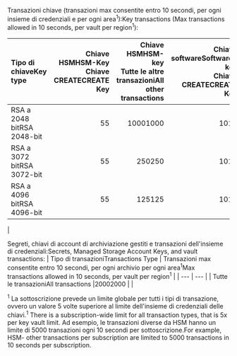<span data-ttu-id="417bb-101">Transazioni chiave (transazioni max consentite entro 10 secondi, per ogni insieme di credenziali e per ogni area<sup>1</sup>):</span><span class="sxs-lookup"><span data-stu-id="417bb-101">Key transactions (Max transactions allowed in 10 seconds, per vault per region<sup>1</sup>):</span></span>

|<span data-ttu-id="417bb-102">Tipo di chiave</span><span class="sxs-lookup"><span data-stu-id="417bb-102">Key type</span></span>|<span data-ttu-id="417bb-103">Chiave HSM</span><span class="sxs-lookup"><span data-stu-id="417bb-103">HSM-Key</span></span><br><span data-ttu-id="417bb-104">Chiave CREATE</span><span class="sxs-lookup"><span data-stu-id="417bb-104">CREATE Key</span></span>|<span data-ttu-id="417bb-105">Chiave HSM</span><span class="sxs-lookup"><span data-stu-id="417bb-105">HSM-key</span></span><br><span data-ttu-id="417bb-106">Tutte le altre transazioni</span><span class="sxs-lookup"><span data-stu-id="417bb-106">All other transactions</span></span>|<span data-ttu-id="417bb-107">Chiave software</span><span class="sxs-lookup"><span data-stu-id="417bb-107">Software-key</span></span><br><span data-ttu-id="417bb-108">Chiave CREATE</span><span class="sxs-lookup"><span data-stu-id="417bb-108">CREATE Key</span></span>|<span data-ttu-id="417bb-109">Chiave software</span><span class="sxs-lookup"><span data-stu-id="417bb-109">Software-key</span></span><br><span data-ttu-id="417bb-110">Tutte le altre transazioni</span><span class="sxs-lookup"><span data-stu-id="417bb-110">All other transactions</span></span>|
|:---|---:|---:|---:|---:|
|<span data-ttu-id="417bb-111">RSA a 2048 bit</span><span class="sxs-lookup"><span data-stu-id="417bb-111">RSA 2048-bit</span></span>|<span data-ttu-id="417bb-112">5</span><span class="sxs-lookup"><span data-stu-id="417bb-112">5</span></span>|<span data-ttu-id="417bb-113">1000</span><span class="sxs-lookup"><span data-stu-id="417bb-113">1000</span></span>|<span data-ttu-id="417bb-114">10</span><span class="sxs-lookup"><span data-stu-id="417bb-114">10</span></span>|<span data-ttu-id="417bb-115">2000</span><span class="sxs-lookup"><span data-stu-id="417bb-115">2000</span></span>|
|<span data-ttu-id="417bb-116">RSA a 3072 bit</span><span class="sxs-lookup"><span data-stu-id="417bb-116">RSA 3072-bit</span></span>|<span data-ttu-id="417bb-117">5</span><span class="sxs-lookup"><span data-stu-id="417bb-117">5</span></span>|<span data-ttu-id="417bb-118">250</span><span class="sxs-lookup"><span data-stu-id="417bb-118">250</span></span>|<span data-ttu-id="417bb-119">10</span><span class="sxs-lookup"><span data-stu-id="417bb-119">10</span></span>|<span data-ttu-id="417bb-120">500</span><span class="sxs-lookup"><span data-stu-id="417bb-120">500</span></span>|
|<span data-ttu-id="417bb-121">RSA a 4096 bit</span><span class="sxs-lookup"><span data-stu-id="417bb-121">RSA 4096-bit</span></span>|<span data-ttu-id="417bb-122">5</span><span class="sxs-lookup"><span data-stu-id="417bb-122">5</span></span>|<span data-ttu-id="417bb-123">125</span><span class="sxs-lookup"><span data-stu-id="417bb-123">125</span></span>|<span data-ttu-id="417bb-124">10</span><span class="sxs-lookup"><span data-stu-id="417bb-124">10</span></span>|<span data-ttu-id="417bb-125">250</span><span class="sxs-lookup"><span data-stu-id="417bb-125">250</span></span>|
|

<span data-ttu-id="417bb-126">Segreti, chiavi di account di archiviazione gestiti e transazioni dell'insieme di credenziali:</span><span class="sxs-lookup"><span data-stu-id="417bb-126">Secrets, Managed Storage Account Keys, and vault transactions:</span></span>
| <span data-ttu-id="417bb-127">Tipo di transazioni</span><span class="sxs-lookup"><span data-stu-id="417bb-127">Transactions Type</span></span> | <span data-ttu-id="417bb-128">Transazioni max consentite entro 10 secondi, per ogni archivio per ogni area<sup>1</sup></span><span class="sxs-lookup"><span data-stu-id="417bb-128">Max transactions allowed in 10 seconds, per vault per region<sup>1</sup></span></span> |
| --- | --- |
| <span data-ttu-id="417bb-129">Tutte le transazioni</span><span class="sxs-lookup"><span data-stu-id="417bb-129">All transactions</span></span> |<span data-ttu-id="417bb-130">2000</span><span class="sxs-lookup"><span data-stu-id="417bb-130">2000</span></span> |
|

<span data-ttu-id="417bb-131"><sup>1</sup> La sottoscrizione prevede un limite globale per tutti i tipi di transazione, ovvero un valore 5 volte superiore al limite dell'insieme di credenziali delle chiavi.</span><span class="sxs-lookup"><span data-stu-id="417bb-131"><sup>1</sup> There is a subscription-wide limit for all transaction types, that is 5x per key vault limit.</span></span> <span data-ttu-id="417bb-132">Ad esempio, le transazioni diverse da HSM hanno un limite di 5000 transazioni ogni 10 secondi per sottoscrizione.</span><span class="sxs-lookup"><span data-stu-id="417bb-132">For example, HSM- other transactions per subscription are limited to 5000 transactions in 10 seconds per subscription.</span></span>
